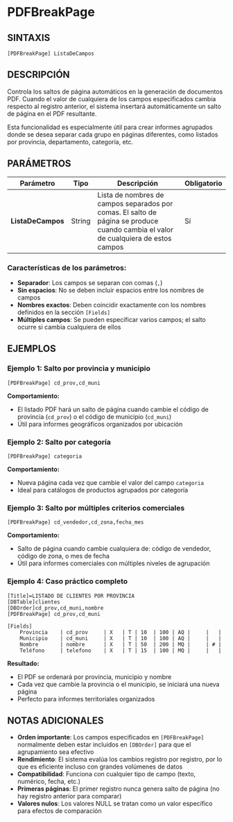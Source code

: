 # PDFBreakPage

## SINTAXIS

```
[PDFBreakPage] ListaDeCampos
```

## DESCRIPCIÓN

Controla los saltos de página automáticos en la generación de documentos PDF. Cuando el valor de cualquiera de los campos especificados cambia respecto al registro anterior, el sistema insertará automáticamente un salto de página en el PDF resultante.

Esta funcionalidad es especialmente útil para crear informes agrupados donde se desea separar cada grupo en páginas diferentes, como listados por provincia, departamento, categoría, etc.

## PARÁMETROS

| Parámetro | Tipo | Descripción | Obligatorio |
|-----------|------|-------------|-------------|
| **ListaDeCampos** | String | Lista de nombres de campos separados por comas. El salto de página se produce cuando cambia el valor de cualquiera de estos campos | Sí |

### Características de los parámetros:

- **Separador**: Los campos se separan con comas (`,`)
- **Sin espacios**: No se deben incluir espacios entre los nombres de campos
- **Nombres exactos**: Deben coincidir exactamente con los nombres definidos en la sección `[Fields]`
- **Múltiples campos**: Se pueden especificar varios campos; el salto ocurre si cambia cualquiera de ellos

## EJEMPLOS

### Ejemplo 1: Salto por provincia y municipio

```
[PDFBreakPage] cd_prov,cd_muni
```

**Comportamiento:**
- El listado PDF hará un salto de página cuando cambie el código de provincia (`cd_prov`) o el código de municipio (`cd_muni`)
- Útil para informes geográficos organizados por ubicación

### Ejemplo 2: Salto por categoría

```
[PDFBreakPage] categoria
```

**Comportamiento:**
- Nueva página cada vez que cambie el valor del campo `categoria`
- Ideal para catálogos de productos agrupados por categoría

### Ejemplo 3: Salto por múltiples criterios comerciales

```
[PDFBreakPage] cd_vendedor,cd_zona,fecha_mes
```

**Comportamiento:**
- Salto de página cuando cambie cualquiera de: código de vendedor, código de zona, o mes de fecha
- Útil para informes comerciales con múltiples niveles de agrupación

### Ejemplo 4: Caso práctico completo

```
[Title]=LISTADO DE CLIENTES POR PROVINCIA
[DBTable]clientes
[DBOrder]cd_prov,cd_muni,nombre
[PDFBreakPage] cd_prov,cd_muni

[Fields]
    Provincia    | cd_prov     | X   | T | 10  | 100 | AQ |     |   |
    Municipio    | cd_muni     | X   | T | 10  | 100 | AQ |     |   |
    Nombre       | nombre      | X   | T | 50  | 200 | MQ |     | # |
    Teléfono     | telefono    | X   | T | 15  | 100 | MQ |     |   |
```

**Resultado:**
- El PDF se ordenará por provincia, municipio y nombre
- Cada vez que cambie la provincia o el municipio, se iniciará una nueva página
- Perfecto para informes territoriales organizados

## NOTAS ADICIONALES

- **Orden importante**: Los campos especificados en `[PDFBreakPage]` normalmente deben estar incluidos en `[DBOrder]` para que el agrupamiento sea efectivo
- **Rendimiento**: El sistema evalúa los cambios registro por registro, por lo que es eficiente incluso con grandes volúmenes de datos
- **Compatibilidad**: Funciona con cualquier tipo de campo (texto, numérico, fecha, etc.)
- **Primeras páginas**: El primer registro nunca genera salto de página (no hay registro anterior para comparar)
- **Valores nulos**: Los valores NULL se tratan como un valor específico para efectos de comparación